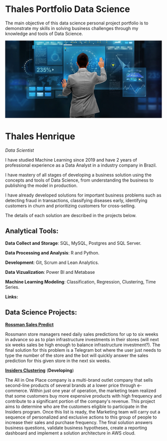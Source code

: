# Thales Portfolio Data Science
The main objective of this data science personal project portfolio is to demonstrate my skills in solving business challenges through my knowledge and tools of Data Science.


![Image Inicial](/banner.png)

# Thales Henrique

<em>Data Scientist</em>

<p>I have studied Machine Learning since 2019 and have 2 years of professional experience as a Data Analyst in a industry company in Brazil. </p>

<p>I have mastery of all stages of developing a business solution using the concepts and tools of Data Science, from understanding the business to publishing the model in production.</p>

<p>I have already developed solutions for important business problems such as detecting fraud in transactions, classifying diseases early, identifying customers in churn and prioritizing customers for cross-selling.</p>

<p>The details of each solution are described in the projects below.</p>

## Analytical Tools:

**Data Collect and Storage**: SQL, MySQL, Postgres and SQL Server.

**Data Processing and Analysis**: R and Python.

**Development**: Git, Scrum and Lean Analytics.

**Data Vizualization**: Power BI and Metabase

**Machine Learning Modeling**: Classification, Regression, Clustering, Time Series.


**Links:**


## Data Science Projects:

[**Rossman Sales Predict**](https://github.com/Thalesh7991/Rossmann-Sales-Predict)
<p> Rossmann store managers need daily sales predictions for up to six weeks in advance so as to plan infrastructure investments in their stores (will next six weeks sales be high enough to balance infrastructure investment?). The final solution for this problem is a Telegram bot where the user just needs to type the number of the store and the bot will quickly answer the sales prediction for this given store in the next six weeks. </p>

[**Insiders Clustering**](https://github.com/Thalesh7991/Insiders-Customers.git) (**Developing**)
<p> The All in One Place company is a multi-brand outlet company that sells second-line products of several brands at a lower price through e-commerce. Within just one year of operation, the marketing team realized that some customers buy more expensive products with high frequency and contribute to a significant portion of the company's revenue. This project aims to determine who are the customers eligible to participate in the Insiders program. Once this list is ready, the Marketing team will carry out a sequence of personalized and exclusive actions to this group of people to increase their sales and purchase frequency. The final solution answers business questions, validate business hypotheses, create a reporting dashboard and implement a solution architecture in AWS cloud. </p>

